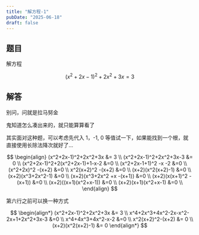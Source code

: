```yaml
---
title: "解方程-1"
pubDate: "2025-06-18"
draft: false
---
```


## 题目

解方程

$$
(x^2+2x-1)^2+2x^2+3x=3
$$

## 解答

别问，问就是拉马努金

鬼知道怎么凑出来的，就只能算算看了

其实面对这种题，可以考虑先代入 1，-1, 0 等值试一下，如果能找到一个根，就直接使用长除法降次就好了...

$$
\begin{align}
(x^2+2x-1)^2+2x^2+3x &= 3 \\
(x^2+2x-1)^2+2x^2+3x-3 &= 0 \\
(x^2+2x-1)^2+2(x^2+2x-1)+1-x-2 &=0 \\
(x^2+2x-1+1)^2 -x -2 &=0 \\
(x^2+2x)^2 -(x+2) &=0 \\
x^2(x+2)^2 -(x+2) &=0 \\
(x+2)(x^2(x+2)-1) &=0 \\
(x+2)(x^3+2x^2-1) &=0 \\
(x+2)(x^3+2x^2 +x -(x+1)) &=0 \\
(x+2)(x(x+1)^2 -(x+1)) &=0 \\
(x+2)((x+1)(x^2+x-1)) &=0 \\
(x+2)(x+1)(x^2+x-1) &=0 \\
\end{align}
$$

第六行之前可以换一种方式

$$
\begin{align*}
(x^2+2x-1)^2+2x^2+3x &= 3 \\
x^4+2x^3+4x^2-2x-x^2-2x+1+2x^2+3x-3 &=0 \\
x^4+4x^3+4x^2-x-2 &=0 \\
x^2(x+2)^2-(x+2) &= 0 \\
(x+2)(x^2(x+2)-1) &= 0
\end{align*}
$$
